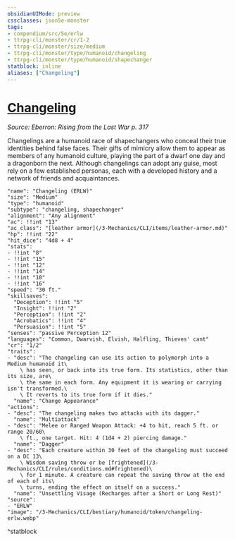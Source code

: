 ```yaml
---
obsidianUIMode: preview
cssclasses: json5e-monster
tags:
- compendium/src/5e/erlw
- ttrpg-cli/monster/cr/1-2
- ttrpg-cli/monster/size/medium
- ttrpg-cli/monster/type/humanoid/changeling
- ttrpg-cli/monster/type/humanoid/shapechanger
statblock: inline
aliases: ["Changeling"]
---
```

# [Changeling](3-Mechanics\CLI\bestiary\humanoid/changeling-erlw.md)
*Source: Eberron: Rising from the Last War p. 317*  

Changelings are a humanoid race of shapechangers who conceal their true identities behind false faces. Their gifts of mimicry allow them to appear as members of any humanoid culture, playing the part of a dwarf one day and a dragonborn the next. Although changelings can adopt any guise, most rely on a few established personas, each with a developed history and a network of friends and acquaintances.

```statblock
"name": "Changeling (ERLW)"
"size": "Medium"
"type": "humanoid"
"subtype": "changeling, shapechanger"
"alignment": "Any alignment"
"ac": !!int "13"
"ac_class": "[leather armor](/3-Mechanics/CLI/items/leather-armor.md)"
"hp": !!int "22"
"hit_dice": "4d8 + 4"
"stats":
- !!int "8"
- !!int "15"
- !!int "12"
- !!int "14"
- !!int "10"
- !!int "16"
"speed": "30 ft."
"skillsaves":
  "Deception": !!int "5"
  "Insight": !!int "2"
  "Perception": !!int "2"
  "Acrobatics": !!int "4"
  "Persuasion": !!int "5"
"senses": "passive Perception 12"
"languages": "Common, Dwarvish, Elvish, Halfling, Thieves' cant"
"cr": "1/2"
"traits":
- "desc": "The changeling can use its action to polymorph into a Medium humanoid it\
    \ has seen, or back into its true form. Its statistics, other than its size, are\
    \ the same in each form. Any equipment it is wearing or carrying isn't transformed.\
    \ It reverts to its true form if it dies."
  "name": "Change Appearance"
"actions":
- "desc": "The changeling makes two attacks with its dagger."
  "name": "Multiattack"
- "desc": "Melee or Ranged Weapon Attack: +4 to hit, reach 5 ft. or range 20/60\
    \ ft., one target. Hit: 4 (1d4 + 2) piercing damage."
  "name": "Dagger"
- "desc": "Each creature within 30 feet of the changeling must succeed on a DC 13\
    \ Wisdom saving throw or be [frightened](/3-Mechanics/CLI/rules/conditions.md#frightened)\
    \ for 1 minute. A creature can repeat the saving throw at the end of each of its\
    \ turns, ending the effect on itself on a success."
  "name": "Unsettling Visage (Recharges after a Short or Long Rest)"
"source":
- "ERLW"
"image": "/3-Mechanics/CLI/bestiary/humanoid/token/changeling-erlw.webp"
```
^statblock